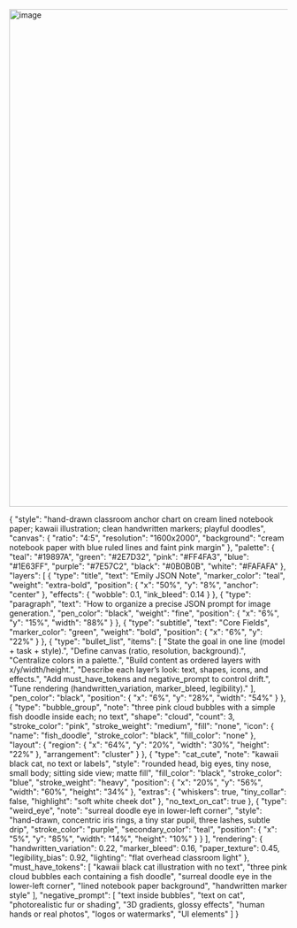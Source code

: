 <img width="900" height="900" alt="image" src="https://github.com/user-attachments/assets/e55e5358-5979-40c1-886f-49e857fc87b9" />


{
  "style": "hand-drawn classroom anchor chart on cream lined notebook paper; kawaii illustration; clean handwritten markers; playful doodles",
  "canvas": {
    "ratio": "4:5",
    "resolution": "1600x2000",
    "background": "cream notebook paper with blue ruled lines and faint pink margin"
  },
  "palette": {
    "teal": "#19897A",
    "green": "#2E7D32",
    "pink": "#FF4FA3",
    "blue": "#1E63FF",
    "purple": "#7E57C2",
    "black": "#0B0B0B",
    "white": "#FAFAFA"
  },
  "layers": [
    {
      "type": "title",
      "text": "Emily JSON Note",
      "marker_color": "teal",
      "weight": "extra-bold",
      "position": { "x": "50%", "y": "8%", "anchor": "center" },
      "effects": { "wobble": 0.1, "ink_bleed": 0.14 }
    },
    {
      "type": "paragraph",
      "text": "How to organize a precise JSON prompt for image generation.",
      "pen_color": "black",
      "weight": "fine",
      "position": { "x": "6%", "y": "15%", "width": "88%" }
    },
    {
      "type": "subtitle",
      "text": "Core Fields",
      "marker_color": "green",
      "weight": "bold",
      "position": { "x": "6%", "y": "22%" }
    },
    {
      "type": "bullet_list",
      "items": [
        "State the goal in one line (model + task + style).",
        "Define canvas (ratio, resolution, background).",
        "Centralize colors in a palette.",
        "Build content as ordered layers with x/y/width/height.",
        "Describe each layer’s look: text, shapes, icons, and effects.",
        "Add must_have_tokens and negative_prompt to control drift.",
        "Tune rendering (handwritten_variation, marker_bleed, legibility)."
      ],
      "pen_color": "black",
      "position": { "x": "6%", "y": "28%", "width": "54%" }
    },
    {
      "type": "bubble_group",
      "note": "three pink cloud bubbles with a simple fish doodle inside each; no text",
      "shape": "cloud",
      "count": 3,
      "stroke_color": "pink",
      "stroke_weight": "medium",
      "fill": "none",
      "icon": {
        "name": "fish_doodle",
        "stroke_color": "black",
        "fill_color": "none"
      },
      "layout": {
        "region": { "x": "64%", "y": "20%", "width": "30%", "height": "22%" },
        "arrangement": "cluster"
      }
    },
    {
      "type": "cat_cute",
      "note": "kawaii black cat, no text or labels",
      "style": "rounded head, big eyes, tiny nose, small body; sitting side view; matte fill",
      "fill_color": "black",
      "stroke_color": "blue",
      "stroke_weight": "heavy",
      "position": { "x": "20%", "y": "56%", "width": "60%", "height": "34%" },
      "extras": { "whiskers": true, "tiny_collar": false, "highlight": "soft white cheek dot" },
      "no_text_on_cat": true
    },
    {
      "type": "weird_eye",
      "note": "surreal doodle eye in lower-left corner",
      "style": "hand-drawn, concentric iris rings, a tiny star pupil, three lashes, subtle drip",
      "stroke_color": "purple",
      "secondary_color": "teal",
      "position": { "x": "5%", "y": "85%", "width": "14%", "height": "10%" }
    }
  ],
  "rendering": {
    "handwritten_variation": 0.22,
    "marker_bleed": 0.16,
    "paper_texture": 0.45,
    "legibility_bias": 0.92,
    "lighting": "flat overhead classroom light"
  },
  "must_have_tokens": [
    "kawaii black cat illustration with no text",
    "three pink cloud bubbles each containing a fish doodle",
    "surreal doodle eye in the lower-left corner",
    "lined notebook paper background",
    "handwritten marker style"
  ],
  "negative_prompt": [
    "text inside bubbles",
    "text on cat",
    "photorealistic fur or shading",
    "3D gradients, glossy effects",
    "human hands or real photos",
    "logos or watermarks",
    "UI elements"
  ]
}
